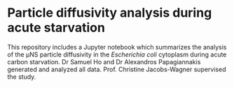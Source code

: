 # Particle diffusivity analysis during acute starvation

This repository includes a Jupyter notebook which summarizes the analysis of the μNS particle diffusivity in the *Escherichia coli* cytoplasm during acute carbon starvation. Dr Samuel Ho and Dr Alexandros Papagiannakis generated and analyzed all data. Prof. Christine Jacobs-Wagner supervised the study. 
